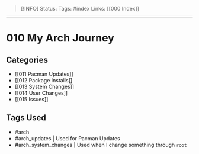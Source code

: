 > [!INFO]
> Status:
> Tags: #index 
> Links: [[000 Index]]

----
# 010 My Arch Journey
## Categories
- [[011 Pacman Updates]]
- [[012 Package Installs]]
- [[013 System Changes]]
- [[014 User Changes]]
- [[015 Issues]]

## Tags Used
- #arch
- #arch_updates | Used for Pacman Updates
- #arch_system_changes | Used when I change something through `root`